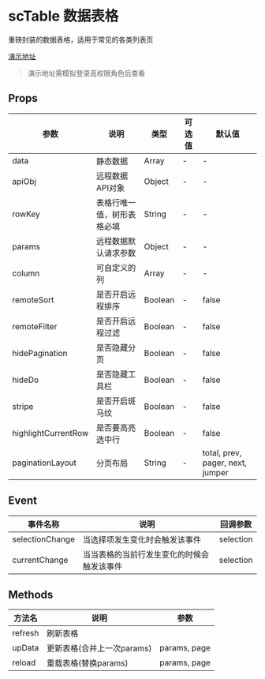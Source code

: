 # scTable 数据表格
重磅封装的数据表格，适用于常见的各类列表页

[演示地址](https://lolicode.gitee.io/scui-doc/demo/#/template/list)
> 演示地址需模拟登录高权限角色后查看

## Props
|参数				|说明						|类型	|可选值	|默认值								|
|--					|--							|--		|--		|--									|
|data				|静态数据					|Array	|-		|-									|
|apiObj				|远程数据API对象			|Object	|-		|-									|
|rowKey				|表格行唯一值，树形表格必填	|String	|-		|-									|
|params				|远程数据默认请求参数		|Object	|-		|-									|
|column				|可自定义的列				|Array	|-		|-									|
|remoteSort			|是否开启远程排序			|Boolean|-		|false								|
|remoteFilter		|是否开启远程过滤			|Boolean|-		|false								|
|hidePagination		|是否隐藏分页				|Boolean|-		|false								|
|hideDo				|是否隐藏工具栏				|Boolean|-		|false								|
|stripe				|是否开启斑马纹				|Boolean|-		|false								|
|highlightCurrentRow|是否要高亮选中行			|Boolean|-		|false								|
|paginationLayout	|分页布局					|String	|-		|total, prev, pager, next, jumper	|

## Event
|事件名称		|说明										|回调参数	|
|--				|--											|--			|
|selectionChange|当选择项发生变化时会触发该事件				|selection	|
|currentChange	|当当表格的当前行发生变化的时候会触发该事件	|selection	|

## Methods
|方法名			|说明										|参数							|
|--				|--											|--								|
|refresh		|刷新表格									|					|
|upData			|更新表格(合并上一次params)					|params, page		|
|reload			|重载表格(替换params)							|params, page		|